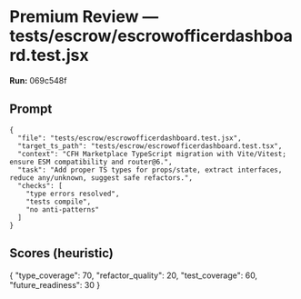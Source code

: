 # Premium Review — tests/escrow/escrowofficerdashboard.test.jsx

**Run:** 069c548f

## Prompt

```
{
  "file": "tests/escrow/escrowofficerdashboard.test.jsx",
  "target_ts_path": "tests/escrow/escrowofficerdashboard.test.tsx",
  "context": "CFH Marketplace TypeScript migration with Vite/Vitest; ensure ESM compatibility and router@6.",
  "task": "Add proper TS types for props/state, extract interfaces, reduce any/unknown, suggest safe refactors.",
  "checks": [
    "type errors resolved",
    "tests compile",
    "no anti-patterns"
  ]
}
```

## Scores (heuristic)

{
  "type_coverage": 70,
  "refactor_quality": 20,
  "test_coverage": 60,
  "future_readiness": 30
}
